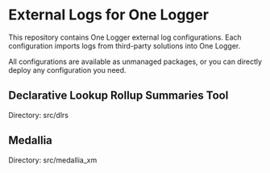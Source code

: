 # External Logs for One Logger

This repository contains One Logger external log configurations.
Each configuration imports logs from third-party solutions into One Logger.

All configurations are available as unmanaged packages, 
or you can directly deploy any configuration you need.

## Declarative Lookup Rollup Summaries Tool

Directory: src/dlrs

## Medallia

Directory: src/medallia_xm


